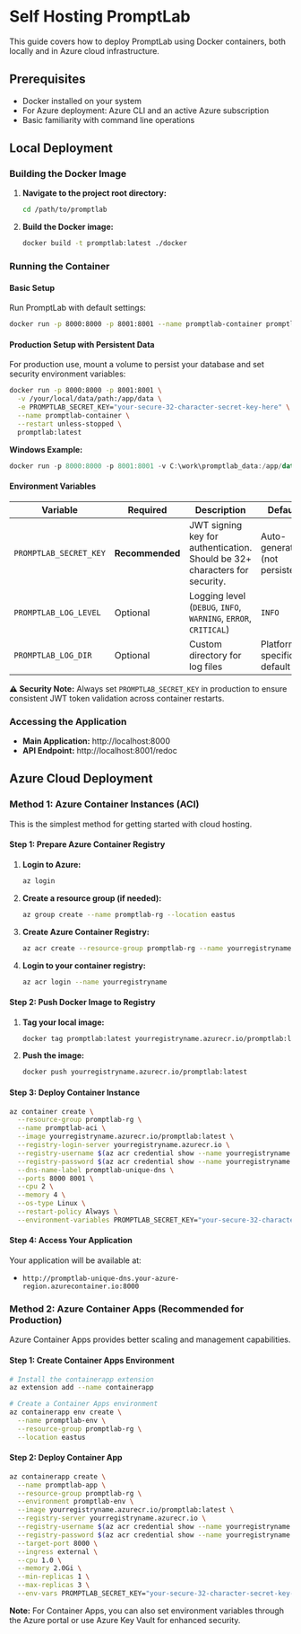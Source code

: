 # Self Hosting PromptLab

This guide covers how to deploy PromptLab using Docker containers, both locally and in Azure cloud infrastructure.

## Prerequisites

- Docker installed on your system
- For Azure deployment: Azure CLI and an active Azure subscription
- Basic familiarity with command line operations

## Local Deployment

### Building the Docker Image

1. **Navigate to the project root directory:**
   ```bash
   cd /path/to/promptlab
   ```

2. **Build the Docker image:**
   ```bash
   docker build -t promptlab:latest ./docker
   ```

### Running the Container

#### Basic Setup

Run PromptLab with default settings:

```bash
docker run -p 8000:8000 -p 8001:8001 --name promptlab-container promptlab:latest
```

#### Production Setup with Persistent Data

For production use, mount a volume to persist your database and set security environment variables:

```bash
docker run -p 8000:8000 -p 8001:8001 \
  -v /your/local/data/path:/app/data \
  -e PROMPTLAB_SECRET_KEY="your-secure-32-character-secret-key-here" \
  --name promptlab-container \
  --restart unless-stopped \
  promptlab:latest
```

**Windows Example:**
```powershell
docker run -p 8000:8000 -p 8001:8001 -v C:\work\promptlab_data:/app/data -e PROMPTLAB_SECRET_KEY="your-secure-32-character-secret-key-here" --name promptlab-container --restart unless-stopped promptlab:latest
```

#### Environment Variables

| Variable | Required | Description | Default |
|----------|----------|-------------|---------|
| `PROMPTLAB_SECRET_KEY` | **Recommended** | JWT signing key for authentication. Should be 32+ characters for security. | Auto-generated (not persistent) |
| `PROMPTLAB_LOG_LEVEL` | Optional | Logging level (`DEBUG`, `INFO`, `WARNING`, `ERROR`, `CRITICAL`) | `INFO` |
| `PROMPTLAB_LOG_DIR` | Optional | Custom directory for log files | Platform-specific default |

**⚠️ Security Note:** Always set `PROMPTLAB_SECRET_KEY` in production to ensure consistent JWT token validation across container restarts.

### Accessing the Application

- **Main Application:** http://localhost:8000
- **API Endpoint:** http://localhost:8001/redoc

## Azure Cloud Deployment

### Method 1: Azure Container Instances (ACI)

This is the simplest method for getting started with cloud hosting.

#### Step 1: Prepare Azure Container Registry

1. **Login to Azure:**
   ```bash
   az login
   ```

2. **Create a resource group (if needed):**
   ```bash
   az group create --name promptlab-rg --location eastus
   ```

3. **Create Azure Container Registry:**
   ```bash
   az acr create --resource-group promptlab-rg --name yourregistryname --sku Basic
   ```

4. **Login to your container registry:**
   ```bash
   az acr login --name yourregistryname
   ```

#### Step 2: Push Docker Image to Registry

1. **Tag your local image:**
   ```bash
   docker tag promptlab:latest yourregistryname.azurecr.io/promptlab:latest
   ```

2. **Push the image:**
   ```bash
   docker push yourregistryname.azurecr.io/promptlab:latest
   ```

#### Step 3: Deploy Container Instance

```bash
az container create \
  --resource-group promptlab-rg \
  --name promptlab-aci \
  --image yourregistryname.azurecr.io/promptlab:latest \
  --registry-login-server yourregistryname.azurecr.io \
  --registry-username $(az acr credential show --name yourregistryname --query username --output tsv) \
  --registry-password $(az acr credential show --name yourregistryname --query passwords[0].value --output tsv) \
  --dns-name-label promptlab-unique-dns \
  --ports 8000 8001 \
  --cpu 2 \
  --memory 4 \
  --os-type Linux \
  --restart-policy Always \
  --environment-variables PROMPTLAB_SECRET_KEY="your-secure-32-character-secret-key-here"
```

#### Step 4: Access Your Application

Your application will be available at:
- `http://promptlab-unique-dns.your-azure-region.azurecontainer.io:8000`

### Method 2: Azure Container Apps (Recommended for Production)

Azure Container Apps provides better scaling and management capabilities.

#### Step 1: Create Container Apps Environment

```bash
# Install the containerapp extension
az extension add --name containerapp

# Create a Container Apps environment
az containerapp env create \
  --name promptlab-env \
  --resource-group promptlab-rg \
  --location eastus
```

#### Step 2: Deploy Container App

```bash
az containerapp create \
  --name promptlab-app \
  --resource-group promptlab-rg \
  --environment promptlab-env \
  --image yourregistryname.azurecr.io/promptlab:latest \
  --registry-server yourregistryname.azurecr.io \
  --registry-username $(az acr credential show --name yourregistryname --query username --output tsv) \
  --registry-password $(az acr credential show --name yourregistryname --query passwords[0].value --output tsv) \
  --target-port 8000 \
  --ingress external \
  --cpu 1.0 \
  --memory 2.0Gi \
  --min-replicas 1 \
  --max-replicas 3 \
  --env-vars PROMPTLAB_SECRET_KEY="your-secure-32-character-secret-key-here"
```

**Note:** For Container Apps, you can also set environment variables through the Azure portal or use Azure Key Vault for enhanced security.